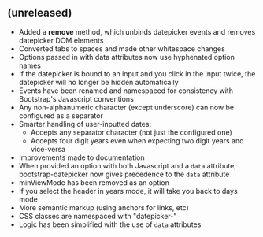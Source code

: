 ## (unreleased)

* Added a **remove** method, which unbinds datepicker events and removes datepicker DOM elements
* Converted tabs to spaces and made other whitespace changes
* Options passed in with data attributes now use hyphenated option names
* If the datepicker is bound to an input and you click in the input twice, the datepicker will no longer be hidden automatically
* Events have been renamed and namespaced for consistency with Bootstrap's Javascript conventions
* Any non-alphanumeric character (except underscore) can now be configured as a separator
* Smarter handling of user-inputted dates:
    * Accepts any separator character (not just the configured one)
    * Accepts four digit years even when expecting two digit years and vice-versa
* Improvements made to documentation
* When provided an option with both Javascript and a ```data``` attribute, bootstrap-datepicker now gives precedence to the ```data``` attribute
* minViewMode has been removed as an option
* If you select the header in years mode, it will take you back to days mode
* More semantic markup (using anchors for links, etc)
* CSS classes are namespaced with "datepicker-"
* Logic has been simplified with the use of ```data``` attributes
